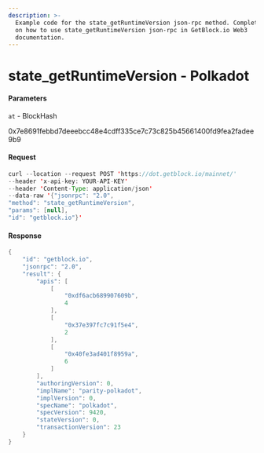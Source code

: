 ```yaml
---
description: >-
  Example code for the state_getRuntimeVersion json-rpc method. Сomplete guide
  on how to use state_getRuntimeVersion json-rpc in GetBlock.io Web3
  documentation.
---
```


# state\_getRuntimeVersion - Polkadot

#### Parameters

`at` - BlockHash

0x7e8691febbd7deeebcc48e4cdff335ce7c73c825b45661400fd9fea2fadee9b9

#### Request

```java
curl --location --request POST 'https://dot.getblock.io/mainnet/' 
--header 'x-api-key: YOUR-API-KEY' 
--header 'Content-Type: application/json' 
--data-raw '{"jsonrpc": "2.0",
"method": "state_getRuntimeVersion",
"params": [null],
"id": "getblock.io"}'
```

#### Response

```java
{
    "id": "getblock.io",
    "jsonrpc": "2.0",
    "result": {
        "apis": [
            [
                "0xdf6acb689907609b",
                4
            ],
            [
                "0x37e397fc7c91f5e4",
                2
            ],
            [
                "0x40fe3ad401f8959a",
                6
            ]
        ],
        "authoringVersion": 0,
        "implName": "parity-polkadot",
        "implVersion": 0,
        "specName": "polkadot",
        "specVersion": 9420,
        "stateVersion": 0,
        "transactionVersion": 23
    }
}
```
